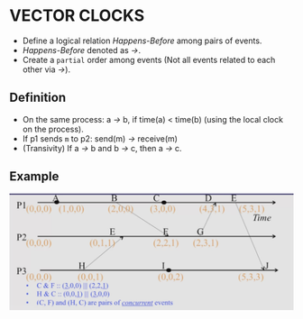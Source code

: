 # VECTOR CLOCKS
- Define a logical relation _Happens-Before_ among pairs of events.
- _Happens-Before_ denoted as _->_.
- Create a `partial` order among events (Not all events related to each other via _->_).

## Definition
- On the same process: a _->_ b, if time(a) < time(b) (using the local clock on the process).
- If p1 sends `m` to p2: send(m) _->_ receive(m)
- (Transivity) If a _->_ b and b _->_ c, then a _->_ c.

## Example
![linr](./imgs/ex.png)
